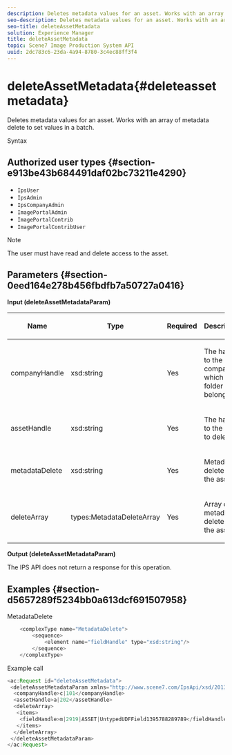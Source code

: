 ```yaml
---
description: Deletes metadata values for an asset. Works with an array of metadata delete to set values in a batch.
seo-description: Deletes metadata values for an asset. Works with an array of metadata delete to set values in a batch.
seo-title: deleteAssetMetadata
solution: Experience Manager
title: deleteAssetMetadata
topic: Scene7 Image Production System API
uuid: 2dc783c6-23da-4a94-8780-3c4ec88ff3f4
---
```


# deleteAssetMetadata{#deleteassetmetadata}

Deletes metadata values for an asset. Works with an array of metadata delete to set values in a batch.

 Syntax 

## Authorized user types {#section-e913be43b684491daf02bc73211e4290}

* `IpsUser` 
* `IpsAdmin` 
* `IpsCompanyAdmin` 
* `ImagePortalAdmin` 
* `ImagePortalContrib` 
* `ImagePortalContribUser`

>[!NOTE]
>
>The user must have read and delete access to the asset.

## Parameters {#section-0eed164e278b456fbdfb7a50727a0416}

**Input (deleteAssetMetadataParam)** 

<table id="table_A4438E2FE5F245E5B73F46CD887BE70F"> 
 <thead> 
  <tr> 
   <th colname="col1" class="entry"> <p>Name </p> </th> 
   <th colname="col2" class="entry"> <p>Type </p> </th> 
   <th colname="col3" class="entry"> <p>Required </p> </th> 
   <th colname="col4" class="entry"> <p>Description </p> </th> 
  </tr> 
 </thead>
 <tbody> 
  <tr> 
   <td colname="col1"> <p>companyHandle </p> </td> 
   <td colname="col2"> <p><span class="codeph"> xsd:string</span> </p> </td> 
   <td colname="col3"> <p>Yes </p> </td> 
   <td colname="col4"> <p>The handle to the company to which the folder belongs. </p> </td> 
  </tr> 
  <tr> 
   <td colname="col1"> <p>assetHandle </p> </td> 
   <td colname="col2"> <p><span class="codeph"> xsd:string</span> </p> </td> 
   <td colname="col3"> <p>Yes </p> </td> 
   <td colname="col4"> <p>The handle to the asset to delete. </p> </td> 
  </tr> 
  <tr> 
   <td colname="col1"> <p>metadataDelete </p> </td> 
   <td colname="col2"> <p><span class="codeph"> xsd:string</span> </p> </td> 
   <td colname="col3"> <p>Yes </p> </td> 
   <td colname="col4"> <p>Metadata to delete from the asset. </p> </td> 
  </tr> 
  <tr> 
   <td colname="col1"> <p>deleteArray </p> </td> 
   <td colname="col2"> <p><span class="codeph"> types:MetadataDeleteArray</span> </p> </td> 
   <td colname="col3"> <p>Yes </p> </td> 
   <td colname="col4"> <p>Array of metadata to delete from the asset. </p> </td> 
  </tr> 
 </tbody> 
</table>

**Output (deleteAssetMetadataParam)**

The IPS API does not return a response for this operation.

## Examples {#section-d5657289f5234bb0a613dcf691507958}

MetadataDelete

```java
    <complexType name="MetadataDelete">
        <sequence>
            <element name="fieldHandle" type="xsd:string"/>
        </sequence>
    </complexType>
```

Example call

```java
<ac:Request id="deleteAssetMetadata">
 <deleteAssetMetadataParam xmlns="http://www.scene7.com/IpsApi/xsd/2013-08-29-beta">
  <companyHandle>c|101</companyHandle>
  <assetHandle>a|202</assetHandle>
  <deleteArray>
   <items>
    <fieldHandle>m|2919|ASSET|UntypedUDFField1395788289789</fieldHandle>
   </items>
  </deleteArray>
 </deleteAssetMetadataParam>
</ac:Request>
```

